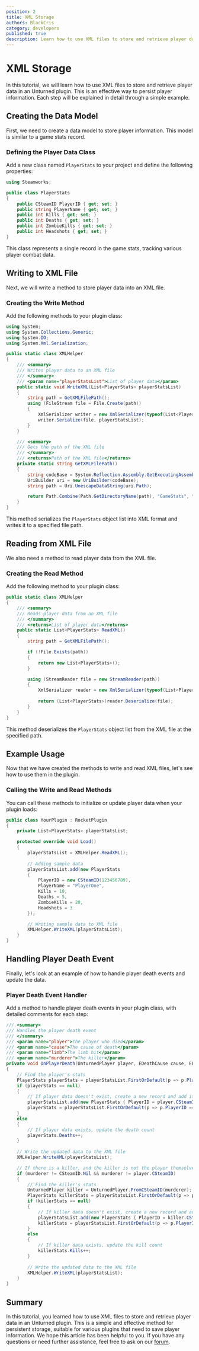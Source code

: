```yaml
---
position: 2
title: XML Storage
authors: BlackCris
category: developers
published: true
description: Learn how to use XML files to store and retrieve player data in your Unturned plugin. This method ensures persistent storage of player information across sessions.
---
```


# XML Storage
In this tutorial, we will learn how to use XML files to store and retrieve player data in an Unturned plugin. This is an effective way to persist player information. Each step will be explained in detail through a simple example.

## Creating the Data Model
First, we need to create a data model to store player information. This model is similar to a game stats record.

### Defining the Player Data Class
Add a new class named `PlayerStats` to your project and define the following properties:

```csharp
using Steamworks;

public class PlayerStats
{
    public CSteamID PlayerID { get; set; }
    public string PlayerName { get; set; }
    public int Kills { get; set; }
    public int Deaths { get; set; }
    public int ZombieKills { get; set; }
    public int Headshots { get; set; }
}
```

This class represents a single record in the game stats, tracking various player combat data.

## Writing to XML File
Next, we will write a method to store player data into an XML file.

### Creating the Write Method
Add the following methods to your plugin class:

```csharp
using System;
using System.Collections.Generic;
using System.IO;
using System.Xml.Serialization;

public static class XMLHelper
{
    /// <summary>
    /// Writes player data to an XML file
    /// </summary>
    /// <param name="playerStatsList">List of player data</param>
    public static void WriteXML(List<PlayerStats> playerStatsList)
    {
        string path = GetXMLFilePath();
        using (FileStream file = File.Create(path))
        {
            XmlSerializer writer = new XmlSerializer(typeof(List<PlayerStats>));
            writer.Serialize(file, playerStatsList);
        }
    }

    /// <summary>
    /// Gets the path of the XML file
    /// </summary>
    /// <returns>Path of the XML file</returns>
    private static string GetXMLFilePath()
    {
        string codeBase = System.Reflection.Assembly.GetExecutingAssembly().CodeBase;
        UriBuilder uri = new UriBuilder(codeBase);
        string path = Uri.UnescapeDataString(uri.Path);

        return Path.Combine(Path.GetDirectoryName(path), "GameStats", "PlayerStats.xml");
    }
}
```

This method serializes the `PlayerStats` object list into XML format and writes it to a specified file path.

## Reading from XML File
We also need a method to read player data from the XML file.

### Creating the Read Method
Add the following method to your plugin class:

```csharp
public static class XMLHelper
{
    /// <summary>
    /// Reads player data from an XML file
    /// </summary>
    /// <returns>List of player data</returns>
    public static List<PlayerStats> ReadXML()
    {
        string path = GetXMLFilePath();

        if (!File.Exists(path))
        {
            return new List<PlayerStats>();
        }

        using (StreamReader file = new StreamReader(path))
        {
            XmlSerializer reader = new XmlSerializer(typeof(List<PlayerStats>));
            
            return (List<PlayerStats>)reader.Deserialize(file);
        }
    }
}
```

This method deserializes the `PlayerStats` object list from the XML file at the specified path.

## Example Usage
Now that we have created the methods to write and read XML files, let's see how to use them in the plugin.

### Calling the Write and Read Methods
You can call these methods to initialize or update player data when your plugin loads:

```csharp
public class YourPlugin : RocketPlugin
{
    private List<PlayerStats> playerStatsList;

    protected override void Load()
    {
        playerStatsList = XMLHelper.ReadXML();
        
        // Adding sample data
        playerStatsList.add(new PlayerStats
        {
            PlayerID = new CSteamID(123456789),
            PlayerName = "PlayerOne",
            Kills = 10,
            Deaths = 5,
            ZombieKills = 20,
            Headshots = 3
        });

        // Writing sample data to XML file
        XMLHelper.WriteXML(playerStatsList);
    }
}
```

## Handling Player Death Event
Finally, let's look at an example of how to handle player death events and update the data.

### Player Death Event Handler
Add a method to handle player death events in your plugin class, with detailed comments for each step:

```csharp
/// <summary>
/// Handles the player death event
/// </summary>
/// <param name="player">The player who died</param>
/// <param name="cause">The cause of death</param>
/// <param name="limb">The limb hit</param>
/// <param name="murderer">The killer</param>
private void OnPlayerDeath(UnturnedPlayer player, EDeathCause cause, ELimb limb, CSteamID murderer)
{
    // Find the player's stats
    PlayerStats playerStats = playerStatsList.FirstOrDefault(p => p.PlayerID == player.CSteamID);
    if (playerStats == null)
    {
        // If player data doesn't exist, create a new record and add it to the list
        playerStatsList.add(new PlayerStats { PlayerID = player.CSteamID, PlayerName = player.CharacterName, Deaths = 1 });
        playerStats = playerStatsList.FirstOrDefault(p => p.PlayerID == player.CSteamID);
    }
    else
    {
        // If player data exists, update the death count
        playerStats.Deaths++;
    }
    
    // Write the updated data to the XML file
    XMLHelper.WriteXML(playerStatsList);

    // If there is a killer, and the killer is not the player themselves
    if (murderer != CSteamID.Nil && murderer != player.CSteamID)
    {
        // Find the killer's stats
        UnturnedPlayer killer = UnturnedPlayer.FromCSteamID(murderer);
        PlayerStats killerStats = playerStatsList.FirstOrDefault(p => p.PlayerID == killer.CSteamID);
        if (killerStats == null)
        {
            // If killer data doesn't exist, create a new record and add it to the list
            playerStatsList.add(new PlayerStats { PlayerID = killer.CSteamID, PlayerName = killer.CharacterName, Kills = 1 });
            killerStats = playerStatsList.FirstOrDefault(p => p.PlayerID == killer.CSteamID);
        }
        else
        {
            // If killer data exists, update the kill count
            killerStats.Kills++;
        }
        
        // Write the updated data to the XML file
        XMLHelper.WriteXML(playerStatsList);
    }
}
```

## Summary
In this tutorial, you learned how to use XML files to store and retrieve player data in an Unturned plugin. This is a simple and effective method for persistent storage, suitable for various plugins that need to save player information. We hope this article has been helpful to you. If you have any questions or need further assistance, feel free to ask on our [forum](/forum).